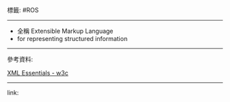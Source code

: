 標籤: #ROS 

---

- 全稱 Extensible Markup Language
- for representing structured information

---

參考資料:

[XML Essentials - w3c](https://www.w3.org/standards/xml/core)

---

link:

